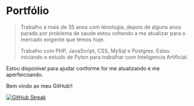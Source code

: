 # Portfólio

> Trabalho a mais de 35 anos com ténologia, depois de alguns anos parado por problema
> de saude estou voltando a me atualizar para o mercado exigente que temos hoje.
>
> Trabalho com PHP, JavaScript, CSS, MySql e Postgres. Estou iniciando o estudo de Pyton
> para trabalhar com Inteligencia Artificial.

Estou disponivel para ajudar conforme for me atualizando e me aperfeicoando.

Bem vindo ao meu GitHub!!

[![GitHub Streak](https://github-readme-streak-stats.herokuapp.com/?user=rlsarmento)](https://git.io/streak-stats)
